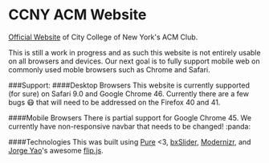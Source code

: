 CCNY ACM Website
================

[Official Website](http://ccnyacm.github.io/) of City College of New York's ACM Club.

This is still a work in progress and as such this website is not entirely usable on all browsers and devices. Our next goal is to fully support mobile web on commonly used moble browsers such as Chrome and Safari.

###Support:
####Desktop Browsers
This website is currently supported (for sure) on Safari 9.0 and Google Chrome 46. Currently there are a few bugs :mask: that will need to be addressed on the Firefox 40 and 41.

####Mobile Browsers
There is partial support for Google Chrome 45. We currently have non-responsive navbar that needs to be changed! :panda:

####Technologies
This was built using [Pure](https://github.com/yahoo/pure/) <3, [bxSlider](http://bxslider.com), [Modernizr](https://modernizr.com), and [Jorge Yao](https://github.com/codenameyau)'s awesome [flip.js](https://github.com/codenameyau/flip.js).

